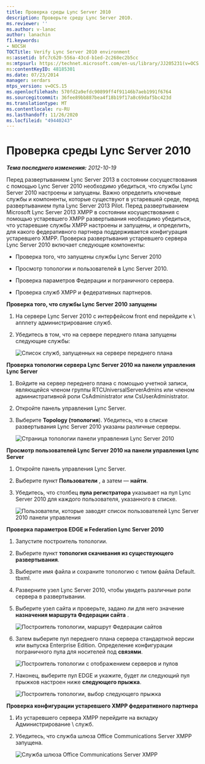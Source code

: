 ```yaml
---
title: Проверка среды Lync Server 2010
description: Проверьте среду Lync Server 2010.
ms.reviewer: ''
ms.author: v-lanac
author: lanachin
f1.keywords:
- NOCSH
TOCTitle: Verify Lync Server 2010 environment
ms:assetid: bfc7c620-556a-43cd-b1ed-2c268ec2b5cc
ms:mtpsurl: https://technet.microsoft.com/en-us/library/JJ205231(v=OCS.15)
ms:contentKeyID: 48185301
ms.date: 07/23/2014
manager: serdars
mtps_version: v=OCS.15
ms.openlocfilehash: 570fd2a9efdc90899ff4f91146b7aeb1991f6764
ms.sourcegitcommit: 36fee89bb887bea4f18b19f17a8c69daf5bc423d
ms.translationtype: MT
ms.contentlocale: ru-RU
ms.lasthandoff: 11/26/2020
ms.locfileid: "49440243"
---
```

# <a name="verify-lync-server-2010-environment"></a>Проверка среды Lync Server 2010

<div data-xmlns="http://www.w3.org/1999/xhtml">

<div class="topic" data-xmlns="http://www.w3.org/1999/xhtml" data-msxsl="urn:schemas-microsoft-com:xslt" data-cs="https://msdn.microsoft.com/">

<div data-asp="https://msdn2.microsoft.com/asp">



</div>

<div id="mainSection">

<div id="mainBody">

<span> </span>

_**Тема последнего изменения:** 2012-10-19_

Перед развертыванием Lync Server 2013 в состоянии сосуществования с помощью Lync Server 2010 необходимо убедиться, что службы Lync Server 2010 настроены и запущены. Важно определить ключевые службы и компоненты, которые существуют в устаревшей среде, перед развертыванием пула Lync Server 2013 Pilot. Перед развертыванием Microsoft Lync Server 2013 XMPP в состоянии косуществования с помощью устаревшего XMPP развертывания необходимо убедиться, что устаревшие службы XMPP настроены и запущены, и определить, для какого федеративного партнера поддерживается конфигурация устаревшего XMPP. Проверка развертывания устаревшего сервера Lync Server 2010 включает следующие компоненты:

  - Проверка того, что запущены службы Lync Server 2010

  - Просмотр топологии и пользователей в Lync Server 2010.

  - Проверка параметров Федерации и пограничного сервера.

  - Проверка служб XMPP и федеративных партнеров.

**Проверка того, что службы Lync Server 2010 запущены**

1.  На сервере Lync Server 2010 с интерфейсом front end перейдите к \\ апплету администрирование служб.

2.  Убедитесь в том, что на сервере переднего плана запущены следующие службы:
    
    ![Список служб, запущенных на сервере переднего плана](images/JJ205231.639f2729-b759-4d8e-b4ad-59d7f68adcd2(OCS.15).jpg "Список служб, запущенных на сервере переднего плана")

**Проверка топологии сервера Lync Server 2010 на панели управления Lync Server**

1.  Войдите на сервер переднего плана с помощью учетной записи, являющейся членом группы RTCUniversalServerAdmins или членом административной роли CsAdministrator или CsUserAdministrator.

2.  Откройте панель управления Lync Server.

3.  Выберите **Topology (топология**). Убедитесь, что в списке развертывания Lync Server 2010 указаны различные серверы.
    
    ![Страница топологии панели управления Lync Server 2010](images/JJ205231.338ce4fb-2162-4176-a249-ec4ae021fa6a(OCS.15).jpg "Страница топологии панели управления Lync Server 2010")

**Просмотр пользователей Lync Server 2010 на панели управления Lync Server**

1.  Откройте панель управления Lync Server.

2.  Выберите пункт **Пользователи** , а затем — **найти**.

3.  Убедитесь, что столбец **пула регистратора** указывает на пул Lync Server 2010 для каждого пользователя, указанного в списке.
    
    ![Пользователи, которые заводят список пользователей Lync Server 2010 панели управления](images/JJ205231.a9378c40-7a52-4c78-ad83-1463847c9edb(OCS.15).jpg "Пользователи, которые заводят список пользователей Lync Server 2010 панели управления")

**Проверка параметров EDGE и Federation Lync Server 2010**

1.  Запустите построитель топологии.

2.  Выберите пункт **топология скачивания из существующего развертывания**.

3.  Выберите имя файла и сохраните топологию с типом файла Default. tbxml.

4.  Разверните узел Lync Server 2010, чтобы увидеть различные роли сервера в развертывании.

5.  Выберите узел сайта и проверьте, задано ли для него значение **назначения маршрута Федерации сайта** .
    
    ![Построитель топологии, маршрут Федерации сайтов](images/JJ205231.87de3735-af7e-4280-8d72-c42cb0ea1c05(OCS.15).jpg "Построитель топологии, маршрут Федерации сайтов")

6.  Затем выберите пул переднего плана сервера стандартной версии или выпуска Enterprise Edition. Определение конфигурации пограничного пула для носителей под **связями**.
    
    ![Построитель топологии с отображением серверов и пулов](images/JJ205231.5ad5ea3b-b122-44dd-8968-f1147d6d45f1(OCS.15).jpg "Построитель топологии с отображением серверов и пулов")

7.  Наконец, выберите пул EDGE и укажите, будет ли следующий пул прыжков настроен ниже **следующего прыжка**.
    
    ![Построитель топологии, выбор следующего прыжка](images/JJ205231.3121e723-fba7-498e-a786-bde7be1a55e2(OCS.15).jpg "Построитель топологии, выбор следующего прыжка")

**Проверка конфигурации устаревшего XMPP федеративного партнера**

1.  Из устаревшего сервера XMPP перейдите на вкладку Администрирование \\ служб.

2.  Убедитесь, что служба шлюза Office Communications Server XMPP запущена.
    
    ![Служба шлюза Office Communications Server XMPP](images/JJ721906.23223724-3c4b-4cb9-ace2-1cab2c3c91c3(OCS.15).jpg "Служба шлюза Office Communications Server XMPP")

</div>

<span> </span>

</div>

</div>

</div>


